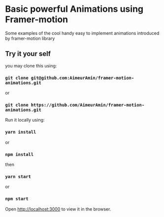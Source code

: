 # Basic powerful Animations using Framer-motion

Some examples of the cool handy easy to implement animations introduced by framer-motion library 

## Try it your self

you may clone this using:

### `git clone git@github.com:AimeurAmin/framer-motion-animations.git`

or 

### `git clone https://github.com/AimeurAmin/framer-motion-animations.git`

Run it locally using:

### `yarn install`
or
### `npm install`

then

### `yarn start`
or
### `npm start`

Open [http://localhost:3000](http://localhost:3000) to view it in the browser.
